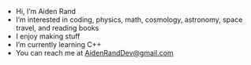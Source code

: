 - Hi, I’m Aiden Rand
- I’m interested in coding, physics, math, cosmology, astronomy, space travel, and reading books
- I enjoy making stuff
- I’m currently learning C++
- You can reach me at AidenRandDev@gmail.com

<!---
Cortrax/Cortrax is a ✨ special ✨ repository because its `README.md` (this file) appears on your GitHub profile.
You can click the Preview link to take a look at your changes.
--->
